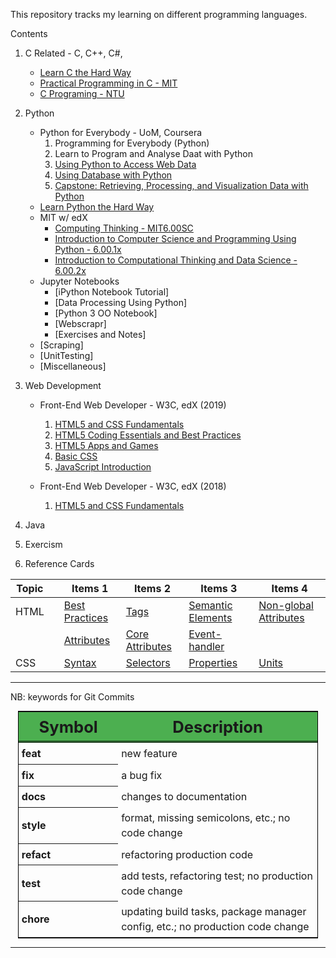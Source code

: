 This repository tracks my learning on different programming languages.

Contents

1. C Related - C, C++, C#, 

    + [Learn C the Hard Way](./C_C++/CHardWay/README.md)
    + [Practical Programming in C - MIT](./C_C++/MIT6.087/README.md)
    + [C Programing - NTU](./C_C++/NTU-CProg/README.md)

2. Python

    + Python for Everybody - UoM, Coursera
        1. Programming for Everybody (Python)
        2. Learn to Program and Analyse Daat with Python
        3. [Using Python to Access Web Data](./Python/UoM/3-UsingPythonToAccessWebData/README.md)
        4. [Using Database with Python](./Python/UoM/4.Database/README.md)
        5. [Capstone: Retrieving, Processing, and Visualization Data with Python](./Python/MoU/5.Capstone/README.md)
    + [Learn Python the Hard Way](./Python/PythonHardway/README.md)
    + MIT w/ edX
        + [Computing Thinking - MIT6.00SC](./Python/MIT-CompThinking/MIT6.00SC/README.md)
        + [Introduction to Computer Science and Programming Using Python - 6.00.1x](./Python/MIT-CompThinking/MIT600.1x/README.md)
        + [Introduction to Computational Thinking and Data Science - 6.00.2x](./Python/MIT-CompThinking/MIT600.2x/README.md)
    + Jupyter Notebooks
        + [iPython Notebook Tutorial]
        + [Data Processing Using Python]
        + [Python 3 OO Notebook]
        + [Webscrapr]
        + [Exercises and Notes]
    + [Scraping]
    + [UnitTesting]
    + [Miscellaneous]


3. Web Development

    + Front-End Web Developer - W3C, edX (2019)
        1. [HTML5 and CSS Fundamentals](./WebDev/Frontend-W3C/1-HTML5CSSFund/README.md)
        2. [HTML5 Coding Essentials and Best Practices](./WebDev/Frontend-W3C/2-HTML5Coding/README.md)
        3. [HTML5 Apps and Games](./WebDev/Frontend-W3C/3-HTML5AppGame/README.md)
        4. [Basic CSS](./WebDev/Frontend-W3C/4-CSSBasics/README.md)
        5. [JavaScript Introduction](./WebDev/Frontend-W3C/5-JSIntro/README.md)

    + Front-End Web Developer - W3C, edX (2018)
        1.  [HTML5 and CSS Fundamentals](./WebDev/Frontend-W3C/1.HTML5CSS/README.md)

4. Java


5. Exercism


6. Reference Cards

| Topic |  | Items 1 | Items 2 | Items 3 | Items 4 |
|-------|--|---------|---------|---------|---------|
| HTML | | [Best Practices][001] | [Tags][002] | [Semantic Elements][003] | [Non-global Attributes][007] |
|      | | [Attributes][004] | [Core Attributes][005] | [Event-handler][006] | |
| CSS  | | [Syntax][008] | [Selectors][009] | [Properties][010] | [Units][011] |




----------------------------
NB: keywords for Git Commits

  <table style="margin: 0 auto; border: 1px solid black; border-collapse: collapse; width: 50vw;">
    <thead>
    <tr style="border-bottom: double black;">
      <th style="width: 15vw; font-size: 1.6em; border-right: double back; text-align: center; background-color: #4CAF50; padding: 0.3em;"> Symbol </th>
      <th style="text-align: center; font-size: 1.6em; background-color: #4CAF50; padding: 0.3em;"> Description </th>
    </tr>
    </thead>
    <tbody>
    <tr style="text-align: left; line-height: 1.5; vertical-align: middle;">
      <th rowspan="1" style="padding: 0.3em; text-align: left; line-height: 1.5; vertical-align: middle;">  feat </th>
      <td style="padding: 0.3em;">  new feature </td>
    </tr>
    <tr style="text-align: left; line-height: 1.5; vertical-align: middle;">
      <th rowspan="1" style="padding: 0.3em; text-align: left; line-height: 1.5; vertical-align: middle;">  fix </th>
      <td style="padding: 0.3em;"> a bug fix </td>
    </tr>
    <tr style="text-align: left; line-height: 1.5; vertical-align: middle;">
      <th rowspan="1" style="padding: 0.3em; text-align: left; line-height: 1.5; vertical-align: middle;">  docs </th>
      <td style="padding: 0.3em;">  changes to documentation </td>
    </tr>
    <tr style="text-align: left; line-height: 1.5; vertical-align: middle;">
      <th rowspan="1" style="padding: 0.3em; text-align: left; line-height: 1.5; vertical-align: middle;">  style </th>
      <td style="padding: 0.3em;"> format, missing semicolons, etc.; no code change </td>
    </tr>
    <tr style="text-align: left; line-height: 1.5; vertical-align: middle;">
      <th rowspan="1" style="padding: 0.3em; text-align: left; line-height: 1.5; vertical-align: middle;">  refact </th>
      <td style="padding: 0.3em;"> refactoring production code </td>
    </tr>
    <tr style="text-align: left; line-height: 1.5; vertical-align: middle;">
      <th rowspan="1" style="padding: 0.3em; text-align: left; line-height: 1.5; vertical-align: middle;">  test </th>
      <td style="padding: 0.3em;"> add tests, refactoring test; no production code change </td>
    </tr>
    <tr style="text-align: left; line-height: 1.5; vertical-align: middle;">
      <th rowspan="1" style="padding: 0.3em; text-align: left; line-height: 1.5; vertical-align: middle;">  chore </th>
      <td style="padding: 0.3em;">  updating build tasks, package manager config, etc.; no production code change </td>
    </tr>
    </tbody>
  </table>


------------------------------------

<!--
[000]: 

[012]: RefCards/HTML_CSS.md#
[013]: RefCards/HTML_CSS.md#
[014]: RefCards/HTML_CSS.md#
[015]: RefCards/HTML_CSS.md#
[016]: RefCards/HTML_CSS.md#
[017]: RefCards/HTML_CSS.md#
[018]: RefCards/HTML_CSS.md#
[019]: RefCards/HTML_CSS.md#
[020]: 
[021]: 
[022]: 
[023]: 
[024]: 
[025]: 
[026]: 
[027]: 
[028]: 
[029]: 
[030]: 
[031]: 
[032]: 
[033]: 
[034]: 
[035]: 
[036]: 
[037]: 
[038]: 
[039]: 
[040]: 
[041]: 
[042]: 
[043]: 
[044]: 
[045]: 
[046]: 
[047]: 
[048]: 
[049]: 
[050]: 
[051]: 
[052]: 
[053]: 
[054]: 
[055]: 
[056]: 
[057]: 
[058]: 
[059]: 
[060]: 
[061]: 
[062]: 
[063]: 
[064]: 
[065]: 
[066]: 
[067]: 
[068]: 
[069]: 
[070]: 
[071]: 
[072]: 
[073]: 
[074]: 
[075]: 
[076]: 
[077]: 
[078]: 
[079]: 
[080]: 
[081]: 
[082]: 
[083]: 
[084]: 
[085]: 
[086]: 
[087]: 
[088]: 
[089]: 
[090]: 
[091]: 
[092]: 
[093]: 
[094]: 
[095]: 
[096]: 
[097]: 
[098]: 
[099]: 
-->

[001]: RefCards/HTML_CSS.md#best-practices
[002]: RefCards/HTML_CSS.md#tags
[003]: RefCards/HTML_CSS.md#semantic-elements
[004]: RefCards/HTML_CSS.md#attributes
[005]: RefCards/HTML_CSS.md#core-attributes
[006]: RefCards/HTML_CSS.md#event-handler-attributes
[007]: RefCards/HTML_CSS.md#css-syntax
[008]: RefCards/HTML_CSS.md#css-syntax
[009]: RefCards/HTML_CSS.md#selectors
[010]: RefCards/HTML_CSS.md#properties
[011]: RefCards/HTML_CSS.md#measurement-units

